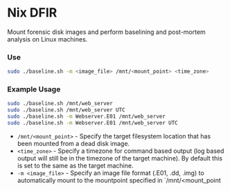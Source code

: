 # Nix DFIR
Mount forensic disk images and perform baselining and post-mortem analysis on Linux machines. 

### Use
```bash
sudo ./baseline.sh -m <image_file> /mnt/<mount_point> <time_zone>
```

### Example Usage
```bash
sudo ./baseline.sh /mnt/web_server
sudo ./baseline.sh /mnt/web_server UTC
sudo ./baseline.sh -m Webserver.E01 /mnt/web_server
sudo ./baseline.sh -m Webserver.E01 /mnt/web_server UTC
```

- `/mnt/<mount_point>` - Specify the target filesystem location that has been mounted from a dead disk image.
- `<time_zone>` - Specify a timezone for command based output (log based output will still be in the timezone of the target machine). By default this is set to the same as the target machine.
- `-m <image_file>` - Specify an image file format (.E01, .dd, .img) to automatically mount to the mountpoint specified in `/mnt/<mount_point
